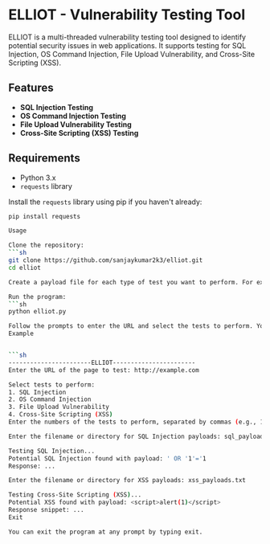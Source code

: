 # ELLIOT - Vulnerability Testing Tool

ELLIOT is a multi-threaded vulnerability testing tool designed to identify potential security issues in web applications. It supports testing for SQL Injection, OS Command Injection, File Upload Vulnerability, and Cross-Site Scripting (XSS).

## Features

- **SQL Injection Testing**
- **OS Command Injection Testing**
- **File Upload Vulnerability Testing**
- **Cross-Site Scripting (XSS) Testing**

## Requirements

- Python 3.x
- `requests` library

Install the `requests` library using pip if you haven't already:

```sh
pip install requests

Usage

Clone the repository:
```sh
git clone https://github.com/sanjaykumar2k3/elliot.git
cd elliot

Create a payload file for each type of test you want to perform. For example, sql_payloads.txt for SQL Injection, os_command_payloads.txt for OS Command Injection, file_upload_payloads.txt for File Upload, and xss_payloads.txt for XSS.

Run the program:
```sh
python elliot.py

Follow the prompts to enter the URL and select the tests to perform. You will be asked to provide the filenames for the payloads. Ensure the files are in the same directory or provide the full path.
Example


```sh
-----------------------ELLIOT-----------------------
Enter the URL of the page to test: http://example.com

Select tests to perform:
1. SQL Injection
2. OS Command Injection
3. File Upload Vulnerability
4. Cross-Site Scripting (XSS)
Enter the numbers of the tests to perform, separated by commas (e.g., 1,3,4): 1,4

Enter the filename or directory for SQL Injection payloads: sql_payloads.txt

Testing SQL Injection...
Potential SQL Injection found with payload: ' OR '1'='1
Response: ...

Enter the filename or directory for XSS payloads: xss_payloads.txt

Testing Cross-Site Scripting (XSS)...
Potential XSS found with payload: <script>alert(1)</script>
Response snippet: ...
Exit

You can exit the program at any prompt by typing exit.

